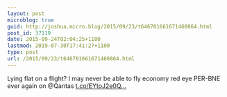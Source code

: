 ```yaml
---
layout: post
microblog: true
guid: http://joshua.micro.blog/2015/09/23/t646701661671460864.html
post_id: 37119
date: 2015-09-24T02:04:25+1100
lastmod: 2019-07-30T17:41:27+1100
type: post
url: /2015/09/23/t646701661671460864.html
---
```

Lying flat on a flight? I may never be able to fly economy red eye PER-BNE ever again on @Qantas [t.co/EYtoJ2e0Q...](http://t.co/EYtoJ2e0Q1)
